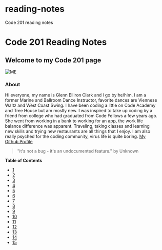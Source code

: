 # reading-notes
Code 201 reading notes
# Code 201 Reading Notes

## Welcome to my Code 201 page

![ME](https://avatars0.githubusercontent.com/u/74175060?s=460&u=7df8c64deecf342820efafaab8ac46aed6e24a88&v=4)

### About
Hi everyone, my name is Glenn Elliron Clark and I go by he/him.  I am a former Marine and Ballroom Dance Instructor, favorite dances are Viennese Waltz and West Coast Swing.  I have been coding a little on Code Academy and Tree House but am mostly new.  I was inspired to take up coding by a friend from college who had graduated from Code Fellows a few years ago.   She went from working in a bank to working for an app, the work life balance difference was apparent.  Traveling, taking classes and learning new skills and trying new restaurants are all things that I enjoy.  I am also really psyched for the coding community, virus life is quite boring.  [My Github Profile](https://github.com/Elliron)


> "It's not a bug - it's an undocumented feature." by Unknown

**Table of Contents**
  - [1](introHtml_js.md)
  - [2](2_htmlText_cssIntro_js.md)
  - [3](3_htmlLists_cssBox_jsControl.md)
  - [4](4_htmlLinks_cssLayout_jsFunctions.md)
  - [5](5_htmlImage_cssColor.md)
  - [6](6_jsDOM.md)
  - [7](7_htmlTable_jsConstruct.md)
  - [8](8_cssLayout.md)
  - [9](9_formsEvents.md)
  - [10](10_jsDebug.md)
  - [11](11_assorted.md)
  - [12](12_docHTML_canvasElement.md)
  - [13](13_local.md)
  - [14](14_cssTransform_googleTeams.md)
  - [15](15_mergeConflicts.md)
